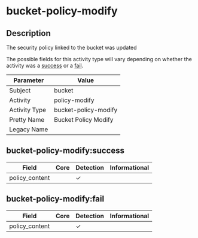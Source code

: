 bucket-policy-modify
====================

Description
-----------
The security policy linked to the bucket was updated

The possible fields for this activity type will vary depending on whether the activity was a [success](#bucket-policy-modifysuccess) or a [fail](#bucket-policy-modifyfail).

| Parameter     | Value                |
| ------------- | -------------------- |
| Subject       | bucket               |
| Activity      | policy-modify        |
| Activity Type | bucket-policy-modify |
| Pretty Name   | Bucket Policy Modify |
| Legacy Name   |                      |

bucket-policy-modify:success
----------------------------

| Field          | Core | Detection | Informational |
| -------------- | ---- | --------- | ------------- |
| policy_content |      | &#10003;  |               |

bucket-policy-modify:fail
-------------------------

| Field          | Core | Detection | Informational |
| -------------- | ---- | --------- | ------------- |
| policy_content |      | &#10003;  |               |
